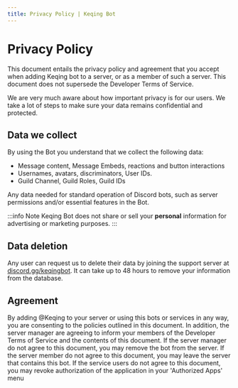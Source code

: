 ```yaml
---
title: Privacy Policy | Keqing Bot
---
```


# Privacy Policy

This document entails the privacy policy and agreement that you accept when adding Keqing bot to a server, or as a member of such a server. This document does not supersede the Developer Terms of Service.

We are very much aware about how important privacy is for our users. We take a lot of steps to make sure your data remains confidential and protected.

## Data we collect

By using the Bot you understand that we collect the following data:

- Message content, Message Embeds, reactions and button interactions
- Usernames, avatars, discriminators, User IDs.
- Guild Channel, Guild Roles, Guild IDs

Any data needed for standard operation of Discord bots, such as server permissions and/or essential features in the Bot.

:::info Note
Keqing Bot does not share or sell your __personal__ information for advertising or marketing purposes.
:::

## Data deletion

Any user can request us to delete their data by joining the support server at [discord.gg/keqingbot](https://discord.gg/keqingbot). It can take up to 48 hours to remove your information from the database.

## Agreement

By adding <span class="mention">@Keqing</span> to your server or using this bots or services in any way, you are consenting to the policies outlined in this document. In addition, the server manager are agreeing to inform your members of the Developer Terms of Service and the contents of this document. If the server manager do not agree to this document, you may remove the bot from the server. If the server member do not agree to this document, you may leave the server that contains this bot. If the service users do not agree to this document, you may revoke authorization of the application in your 'Authorized Apps' menu